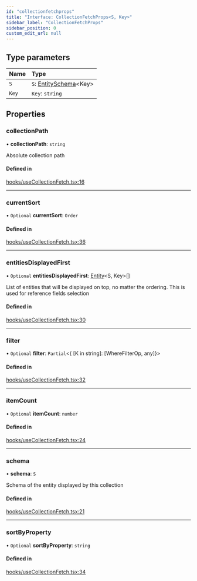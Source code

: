 ```yaml
---
id: "collectionfetchprops"
title: "Interface: CollectionFetchProps<S, Key>"
sidebar_label: "CollectionFetchProps"
sidebar_position: 0
custom_edit_url: null
---
```


## Type parameters

| Name | Type |
| :------ | :------ |
| `S` | `S`: [EntitySchema](entityschema.md)<Key\> |
| `Key` | `Key`: `string` |

## Properties

### collectionPath

• **collectionPath**: `string`

Absolute collection path

#### Defined in

[hooks/useCollectionFetch.tsx:16](https://github.com/Camberi/firecms/blob/b1328ad/src/hooks/useCollectionFetch.tsx#L16)

___

### currentSort

• `Optional` **currentSort**: `Order`

#### Defined in

[hooks/useCollectionFetch.tsx:36](https://github.com/Camberi/firecms/blob/b1328ad/src/hooks/useCollectionFetch.tsx#L36)

___

### entitiesDisplayedFirst

• `Optional` **entitiesDisplayedFirst**: [Entity](entity.md)<S, Key\>[]

List of entities that will be displayed on top, no matter the ordering.
This is used for reference fields selection

#### Defined in

[hooks/useCollectionFetch.tsx:30](https://github.com/Camberi/firecms/blob/b1328ad/src/hooks/useCollectionFetch.tsx#L30)

___

### filter

• `Optional` **filter**: `Partial`<{ [K in string]: [WhereFilterOp, any]}\>

#### Defined in

[hooks/useCollectionFetch.tsx:32](https://github.com/Camberi/firecms/blob/b1328ad/src/hooks/useCollectionFetch.tsx#L32)

___

### itemCount

• `Optional` **itemCount**: `number`

#### Defined in

[hooks/useCollectionFetch.tsx:24](https://github.com/Camberi/firecms/blob/b1328ad/src/hooks/useCollectionFetch.tsx#L24)

___

### schema

• **schema**: `S`

Schema of the entity displayed by this collection

#### Defined in

[hooks/useCollectionFetch.tsx:21](https://github.com/Camberi/firecms/blob/b1328ad/src/hooks/useCollectionFetch.tsx#L21)

___

### sortByProperty

• `Optional` **sortByProperty**: `string`

#### Defined in

[hooks/useCollectionFetch.tsx:34](https://github.com/Camberi/firecms/blob/b1328ad/src/hooks/useCollectionFetch.tsx#L34)
